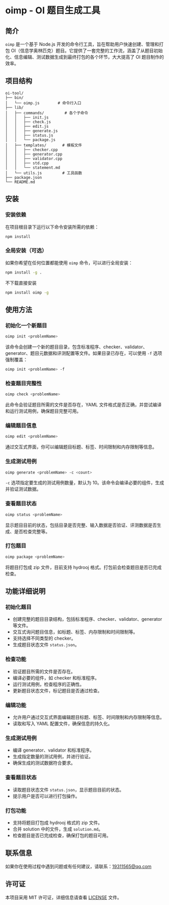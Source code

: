 # oimp - OI 题目生成工具

## 简介
`oimp` 是一个基于 Node.js 开发的命令行工具，旨在帮助用户快速创建、管理和打包 OI（信息学奥林匹克）题目。它提供了一套完整的工作流，涵盖了从题目初始化、信息编辑、测试数据生成到最终打包的各个环节，大大提高了 OI 题目制作的效率。

## 项目结构
```
oi-tool/
├── bin/
│   └── oimp.js        # 命令行入口
├── lib/
│   ├── commands/         # 各个子命令
│   │   ├── init.js
│   │   ├── check.js
│   │   ├── edit.js
│   │   ├── generate.js
│   │   ├── status.js
│   │   └── package.js
│   ├── templates/       # 模板文件
│   │   ├── checker.cpp
│   │   ├── generator.cpp
│   │   ├── validator.cpp
│   │   ├── std.cpp
│   │   └── statement.md
│   └── utils.js         # 工具函数
├── package.json
└── README.md
```

## 安装
### 安装依赖
在项目根目录下运行以下命令安装所需的依赖：
```bash
npm install
```

### 全局安装（可选）
如果你希望在任何位置都能使用 `oimp` 命令，可以进行全局安装：
```bash
npm install -g .
```
不下载直接安装
```bash
npm install oimp -g
```

## 使用方法
### 初始化一个新题目
```bash
oimp init <problemName>
```
该命令会创建一个新的题目目录，包含标准程序、checker、validator、generator、题目元数据和评测配置等文件。如果目录已存在，可以使用 `-f` 选项强制覆盖：
```bash
oimp init <problemName> -f
```

### 检查题目完整性
```bash
oimp check <problemName>
```
此命令会验证题目所需的文件是否存在，YAML 文件格式是否正确，并尝试编译和运行测试用例，确保题目完整可用。

### 编辑题目信息
```bash
oimp edit <problemName>
```
通过交互式界面，你可以编辑题目标题、标签、时间限制和内存限制等信息。

### 生成测试用例
```bash
oimp generate <problemName> -c <count>
```
`-c` 选项指定要生成的测试用例数量，默认为 10。该命令会编译必要的组件，生成并验证测试数据。

### 查看题目状态
```bash
oimp status <problemName>
```
显示题目目前的状态，包括目录是否完整、输入数据是否验证、评测数据是否生成、是否检查完整等。

### 打包题目
```bash
oimp package <problemName>
```
将题目打包成 zip 文件，目前支持 hydrooj 格式。打包前会检查题目是否已完成检查。

## 功能详细说明
### 初始化题目
- 创建完整的题目目录结构，包括标准程序、checker、validator、generator 等文件。
- 交互式询问题目信息，如标题、标签、内存限制和时间限制等。
- 支持选择不同类型的 checker。
- 生成题目状态文件 `status.json`。

### 检查功能
- 验证题目所需的文件是否存在。
- 编译必要的组件，如 checker 和标准程序。
- 运行测试用例，检查程序的正确性。
- 更新题目状态文件，标记题目是否通过检查。

### 编辑功能
- 允许用户通过交互式界面编辑题目标题、标签、时间限制和内存限制等信息。
- 读取和写入 YAML 配置文件，确保信息的持久化。

### 生成测试用例
- 编译 generator、validator 和标准程序。
- 生成指定数量的测试用例，并进行验证。
- 确保生成的测试数据符合要求。

### 查看题目状态
- 读取题目状态文件 `status.json`，显示题目目前的状态。
- 提示用户是否可以进行打包操作。

### 打包功能
- 支持将题目打包成 hydrooj 格式的 zip 文件。
- 合并 solution 中的文件，生成 `solution.md`。
- 检查题目是否已完成检查，确保打包的题目可用。

## 联系信息
如果你在使用过程中遇到问题或有任何建议，请联系：19311565@qq.com

## 许可证
本项目采用 MIT 许可证，详细信息请查看 [LICENSE](LICENSE) 文件。
